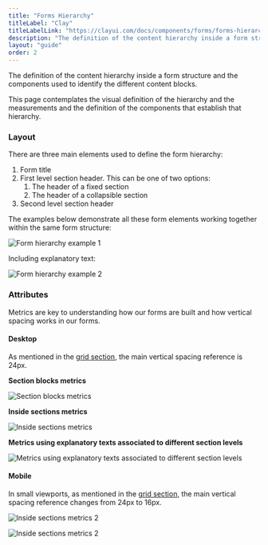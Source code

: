 ```yaml
---
title: "Forms Hierarchy"
titleLabel: "Clay"
titleLabelLink: "https://clayui.com/docs/components/forms/forms-hierarchy.html"
description: "The definition of the content hierarchy inside a form structure and the components used to identify the different content blocks."
layout: "guide"
order: 2
---
```


<div class="page-description">The definition of the content hierarchy inside a form structure and the components used to identify the different content blocks.</div>

This page contemplates the visual definition of the hierarchy and the measurements and the definition of the components that establish that hierarchy.

### Layout

There are three main elements used to define the form hierarchy:
1. Form title
2. First level section header. This can be one of two options:
    1. The header of a fixed section
    2. The header of a collapsible section
3. Second level section header

The examples below demonstrate all these form elements working together within the same form structure:

![Form hierarchy example 1](/images/lexicon/FormHierarchyParts.jpg)

Including explanatory text:

![Form hierarchy example 2](/images/lexicon/FormHierarchyTexts.jpg)

### Attributes

Metrics are key to understanding how our forms are built and how vertical spacing works in our forms.

#### Desktop

As mentioned in the [grid section](../../../designPrinciples/grid), the main vertical spacing reference is 24px.

__Section blocks metrics__

![Section blocks metrics](/images/lexicon/FormHierarchySectionBlocks.jpg)

__Inside sections metrics__

![Inside sections metrics](/images/lexicon/FormHierarchySections.jpg)

__Metrics using explanatory texts associated to different section levels__

![Metrics using explanatory texts associated to different section levels](/images/lexicon/FormHierarchySectionTexts.jpg)

#### Mobile

In small viewports, as mentioned in the [grid section](../../../designPrinciples/grid), the main vertical spacing reference changes from 24px to 16px.

![Inside sections metrics 2](/images/lexicon/FormHierarchySectionBlocksM.jpg)

![Inside sections metrics 2](/images/lexicon/FormHierarchySectionTextsM.jpg)